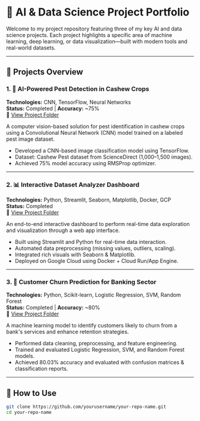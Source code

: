 # 🌾 AI & Data Science Project Portfolio

Welcome to my project repository featuring three of my key AI and data science projects. Each project highlights a specific area of machine learning, deep learning, or data visualization—built with modern tools and real-world datasets.

---

## 📁 Projects Overview

### 1. 🐛 AI-Powered Pest Detection in Cashew Crops
**Technologies:** CNN, TensorFlow, Neural Networks  
**Status:** Completed | **Accuracy:** ~75%  
📌 [View Project Folder](./ai-pest-detection-cashew)

A computer vision-based solution for pest identification in cashew crops using a Convolutional Neural Network (CNN) model trained on a labeled pest image dataset.

- Developed a CNN-based image classification model using TensorFlow.
- Dataset: Cashew Pest dataset from ScienceDirect (1,000–1,500 images).
- Achieved 75% model accuracy using RMSProp optimizer.

---

### 2. 📊 Interactive Dataset Analyzer Dashboard
**Technologies:** Python, Streamlit, Seaborn, Matplotlib, Docker, GCP  
**Status:** Completed  
📌 [View Project Folder](./interactive-dashboard)

An end-to-end interactive dashboard to perform real-time data exploration and visualization through a web app interface.

- Built using Streamlit and Python for real-time data interaction.
- Automated data preprocessing (missing values, outliers, scaling).
- Integrated rich visuals with Seaborn & Matplotlib.
- Deployed on Google Cloud using Docker + Cloud Run/App Engine.

---

### 3. 🏦 Customer Churn Prediction for Banking Sector
**Technologies:** Python, Scikit-learn, Logistic Regression, SVM, Random Forest  
**Status:** Completed | **Accuracy:** ~80%  
📌 [View Project Folder](./customer-churn-prediction)

A machine learning model to identify customers likely to churn from a bank's services and enhance retention strategies.

- Performed data cleaning, preprocessing, and feature engineering.
- Trained and evaluated Logistic Regression, SVM, and Random Forest models.
- Achieved 80.03% accuracy and evaluated with confusion matrices & classification reports.

---

## 📌 How to Use

```bash
git clone https://github.com/yourusername/your-repo-name.git
cd your-repo-name
